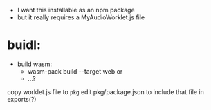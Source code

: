 - I want this installable as an npm package
- but it really requires a MyAudioWorklet.js file



# buidl:

- build wasm:
    - wasm-pack build --target web
    or
    - ...?


copy worklet.js file to `pkg`
edit pkg/package.json to include that file in exports(?)